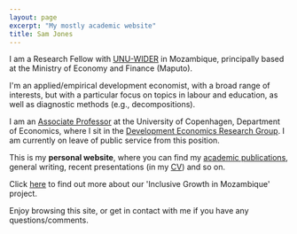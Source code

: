 ```yaml
---
layout: page
excerpt: "My mostly academic website"
title: Sam Jones
---
```


I am a Research Fellow with [UNU-WIDER](https://www.wider.unu.edu) in Mozambique, principally based at the Ministry of Economy and Finance (Maputo). 

I'm an applied/empirical development economist, with a broad range of interests, but with a particular focus on topics in labour and education, as well as diagnostic methods (e.g., decompositions). 

I am an [Associate Professor](https://www.economics.ku.dk/staff/vip/?pure=en/persons/335694) at the University of Copenhagen, Department of Economics, where I sit in the [Development Economics Research Group](https://www.econ.ku.dk/derg/). I am currently on leave of public service from this position.

This is my __personal website__, where you can find my [academic publications](https://esamjones.github.io/publications/), general writing, recent presentations (in my [CV](https://esamjones.github.io/cv/)) and so on.

Click [here](https://igmozambique.wider.unu.edu/) to find out more about our 'Inclusive Growth in Mozambique' project.

Enjoy browsing this site, or get in contact with me if you have any questions/comments.
